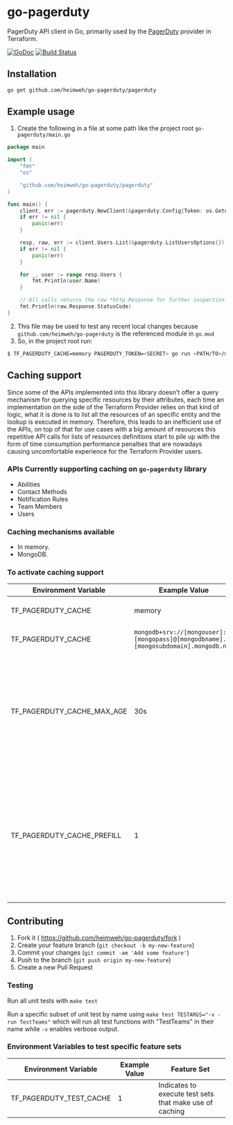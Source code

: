 # go-pagerduty
PagerDuty API client in Go, primarily used by the [PagerDuty](https://github.com/PagerDuty/terraform-provider-pagerduty) provider in Terraform.


[![GoDoc](https://godoc.org/github.com/heimweh/go-pagerduty?status.svg)](http://godoc.org/github.com/heimweh/go-pagerduty/pagerduty)
[![Build
Status](https://travis-ci.org/heimweh/go-pagerduty.svg?branch=master)](https://travis-ci.org/heimweh/go-pagerduty)


## Installation
```bash
go get github.com/heimweh/go-pagerduty/pagerduty
```

## Example usage
1. Create the following in a file at some path like the project root `go-pagerduty/main.go`
```go
package main

import (
	"fmt"
	"os"

	"github.com/heimweh/go-pagerduty/pagerduty"
)

func main() {
	client, err := pagerduty.NewClient(&pagerduty.Config{Token: os.Getenv("PAGERDUTY_TOKEN")})
	if err != nil {
		panic(err)
	}

	resp, raw, err := client.Users.List(&pagerduty.ListUsersOptions{})
	if err != nil {
		panic(err)
	}

	for _, user := range resp.Users {
		fmt.Println(user.Name)
	}

	// All calls returns the raw *http.Response for further inspection.
	fmt.Println(raw.Response.StatusCode)
}
```

2. This file may be used to test any recent local changes because
   `github.com/heimweh/go-pagerduty` is the referenced module in `go.mod`
3. So, in the project root run:
```bash
$ TF_PAGERDUTY_CACHE=memory PAGERDUTY_TOKEN=<SECRET> go run <PATH/TO>/main.go
```

## Caching support

Since some of the APIs implemented into this library doesn't offer a query mechanism for querying specific resources by their attributes, each time an implementation on the side of the Terraform Provider relies on that kind of logic, what it is done is to list all the resources of an specific entity and the lookup is executed in memory. Therefore, this leads to an inefficient use of the APIs, on top of that for use cases with a big amount of resources this repetitive API calls for lists of resources definitions start to pile up with the form of time consumption performance penalties that are nowadays causing uncomfortable experience for the Terraform Provider users.

### APIs Currently supporting caching on `go-pagerduty` library

* Abilities
* Contact Methods
* Notification Rules
* Team Members
* Users

### Caching mechanisms available

* In memory.
* MongoDB.

### To activate caching support

| Environment Variable       | Example Value                                                                      | Description                                                                                                                                  |
| -------------------------- | ---------------------------------------------------------------------------------- | -------------------------------------------------------------------------------------------------------------------------------------------- |
| TF_PAGERDUTY_CACHE         | memory                                                                             | Activate **In Memory** cache.                                                                                                                |
| TF_PAGERDUTY_CACHE         | `mongodb+srv://[mongouser]:[mongopass]@[mongodbname].[mongosubdomain].mongodb.net` | Activate MongoDB cache.                                                                                                                      |
| TF_PAGERDUTY_CACHE_MAX_AGE | 30s                                                                                | Only applicable for MongoDB cache. Time in seconds for cached data to become staled. Default value `10s`.                                    |
| TF_PAGERDUTY_CACHE_PREFILL | 1                                                                                  | Only applicable for MongoDB cache. Indicates to pre-fill data in cache for *Abilities*, *Users*, *Contact Methods* and *Notification Rules*. |

## Contributing
1. Fork it ( https://github.com/heimweh/go-pagerduty/fork )
2. Create your feature branch (`git checkout -b my-new-feature`)
3. Commit your changes (`git commit -am 'Add some feature'`)
4. Push to the branch (`git push origin my-new-feature`)
5. Create a new Pull Request

### Testing

Run all unit tests with `make test`

Run a specific subset of unit test by name using `make test TESTARGS="-v -run TestTeams"` which will run all test functions with "TestTeams" in their name while `-v` enables verbose output.

### Environment Variables to test specific feature sets

| Environment Variable    | Example Value | Feature Set                                             |
| ----------------------- | ------------- | ------------------------------------------------------- |
| TF_PAGERDUTY_TEST_CACHE | 1             | Indicates to execute test sets that make use of caching |

